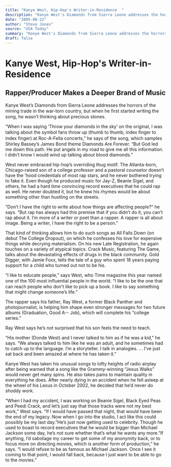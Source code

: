 ```yaml
---
title: "Kanye West, Hip-Hop's Writer-in-Residence  "
description: "Kanye West's Diamonds from Sierra Leone addresses the horrors of the mining trade in the war-torn country. When he started writing the song, he wasn’t thinking about precious stones. The Atlanta-born,..."
date: "2005-08-22"
author: "Steve Jones"
source: "USA Today"
summary: "Kanye West's Diamonds from Sierra Leone addresses the horrors of the mining trade in the war-torn country. When he started writing the song, he wasn’t thinking about precious stones. The Atlanta-born, Chicago-raised son of a college professor and pastoral counselor doesn’t have the ‘hood credentials of most rap stars."
draft: false
---
```


# Kanye West, Hip-Hop's Writer-in-Residence  

## Rapper/Producer Makes a Deeper Brand of Music

Kanye West’s Diamonds from Sierra Leone addresses the horrors of the mining trade in the war-torn country, but when he ﬁrst started writing the song, he wasn’t thinking about precious stones.

“When I was saying ‘Throw your diamonds in the sky’ on the original, I was talking about the symbol fans throw up (thumb to thumb, index ﬁnger to index ﬁnger) at Roc-A-Fella concerts,” he says of the song, which samples Shirley Bassey’s James Bond theme Diamonds Are Forever. “But God led me down this path. He put angels in my road to give me all this information. I didn’t know I would wind up talking about blood diamonds.”

West never embraced hip-hop’s overriding thug motif. The Atlanta-born, Chicago-raised son of a college professor and a pastoral counselor doesn’t have the ‘hood credentials of most rap stars, and he never bothered trying to fake it. Even though he produced music for Jay-Z, Beanie Sigel, and others, he had a hard time convincing record executives that he could rap as well. He never doubted it, but he knew his rhymes would be about something other than hustling on the streets.

“Don’t I have the right to write about how things are affecting people?” he says. “But rap has always had this premise that if you didn’t do it, you can’t rap about it. I’m more of a writer or poet than a rapper. A rapper is all about image. Being a writer, I have the right to be a person.”

That kind of thinking allows him to do such songs as All Falls Down (on debut The College Dropout), on which he confesses his love for expensive things while decrying materialism. On his new Late Registration, he again touches on a variety of atypical topics. Crack Music, featuring The Game, talks about the devastating effects of drugs in the black community. Gold Digger, with Jamie Foxx, tells the tale of a guy who spent 18 years paying support for a child who turned out not to be his.

“I like to educate people,” says West, who Time magazine this year named one of the 100 most inﬂuential people in the world. “I like to be the one that can reach people who don’t like to pick up a book. I like to say something that might change someone’s life.”

The rapper says his father, Ray West, a former Black Panther and photojournalist, is helping him shape even stronger messages for two future albums (Graduation, Good A-- Job), which will complete his “college series.”

Ray West says he’s not surprised that his son feels the need to teach.

“His mother (Donde West) and I never talked to him as if he was a kid,” he says. “We always talked to him like he was an adult, and he sometimes had to catch up to the language. I’m a storyteller. I talk in analogies. ... I’ve just sat back and been amazed at where he has taken it.”

Kanye West has taken his unusual songs to lofty heights of radio airplay after being warned that a song like the Grammy-winning “Jesus Walks” would never get many spins. He also takes pains to maintain quality in everything he does. After nearly dying in an accident when he fell asleep at the wheel of his Lexus in October 2002, he decided that he’d never do shoddy work.

“When I had my accident, I was working on Beanie Sigel, Black Eyed Peas and Peedi Crack, and let’s just say that those tracks were not my best work,” West says. “If I would have passed that night, that would have been the end of my legacy. Now when I go into the studio, I act like this could possibly be my last day.”He’s just now getting used to celebrity. Though he used to boast to record executives that he would be bigger than Michael Jackson some day, he’s not sure whether that’s what he wants any more.”If anything, I’d sabotage my career to get some of my anonymity back, or to focus more on directing movies, which is another form of production,” he says. “I would refuse to be as famous as Michael Jackson. Once I see it coming to that point, I would fall back, because I just want to be able to go to the movies.”
